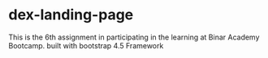 # dex-landing-page
This is the 6th assignment in participating in the learning at Binar Academy Bootcamp. built with bootstrap 4.5 Framework
